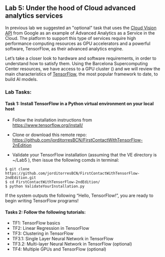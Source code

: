 ﻿## Lab 5: Under the hood of Cloud advanced analytics services

In previous lab we suggested an "optional" task that uses the [Cloud Vision API](https://cloud.google.com/vision/) from Google as an example of Advanced Analytics as a Service in the Cloud. The platform to support this type of services require high performance computing resources as GPU accelerators and a powerful software, TensorFlow, as their advanced analytics engine. 

Let’s take a closer look to hardware and software requirements, in order to understand how to satisfy them. Using the Barcelona Supercomputing Center resources, we have access to a GPU cluster () and we will review the main characteristics of [TensorFlow](https://www.tensorflow.org), the most popular framework to date, to build AI models.

### Lab Tasks:

#### Task 1: Install TensorFlow in a Python virtual environment on your local host

- Follow the installation instructions from https://www.tensorflow.org/install/

- Clone or download this remote repo: 
https://github.com/jorditorresBCN/FirstContactWithTensorFlow-2nEdition

- Validate your TensorFlow installation (assuming that the VE directory is ~/Lab5 ), then issue the following comds in terminal:

```
$ git clone https://github.com/jorditorresBCN/FirstContactWithTensorFlow-2ndEdition.git
$ cd FirstContactWithTensorFlow-2ndEdition/
$ python ValidateYourInstallation.py
```

If the system outputs the following “Hello, TensorFlow!”, you are ready to begin writing TensorFlow programs!

#### Tasks 2: Follow the following tutorials:

- TF1: TensorFlow basics
- TF2: Linear Regression in TensorFlow
- TF3: Clustering in TensorFlow
- TF3.1: Single Layer Neural Network in TensorFlow
- TF3.2: Multi-layer Neural Network in TensorFlow (optional)
- TF4: Multiple GPUs and TensorFlow (optional)
